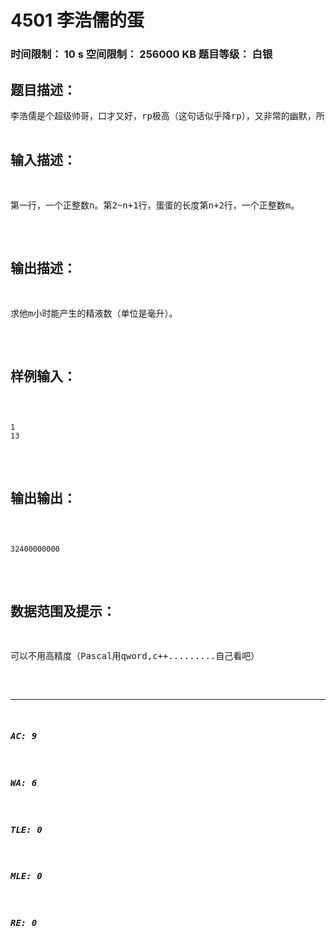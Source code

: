 # 4501 李浩儒的蛋   
### 时间限制： 10 s     空间限制： 256000 KB     题目等级： 白银  
## 题目描述：  

<pre>
李浩儒是个超级帅哥，口才又好，rp极高（这句话似乎降rp），又非常的幽默，所以很多mm都跟他关系不错。然而，最关键的是，李浩儒能够很好的调解各各妹妹间的关系。<font color="#58666e" face="Source Sans Pro, Helvetica Neue, Helvetica, Arial, 微软雅黑, 黑体, sans-serif">但是李浩儒也不是盖的，他</font>有n个蛋（1<n<1000),他每个蛋有一个长度i，每个蛋每秒钟能产生精液i*3吨，可满足所有的mm，求他m（1<m<100）小时能产生的精液数（单位是毫升）。
</pre>
  
  
## 输入描述：  

<pre>
第一行，一个正整数n。第2~n+1行，蛋蛋的长度第n+2行，一个正整数m。
</pre>
  
  
## 输出描述：  

<pre>
求他m小时能产生的精液数（单位是毫升）。
</pre>
  
  
## 样例输入：  

<pre><code>
1  
13
</code></pre>
  
  
## 输出输出：  

<pre><code>
32400000000
</code></pre>
  
  
## 数据范围及提示：  

<pre>
可以不用高精度（Pascal用qword,c++.........自己看吧）
</pre>
  
  
***  

##### AC: 9  
##### WA: 6  
##### TLE: 0  
##### MLE: 0  
##### RE: 0  
